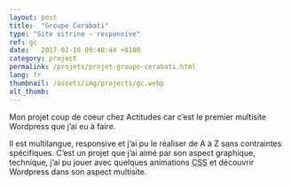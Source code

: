 ```yaml
---
layout: post
title:  "Groupe Cerabati"
type: "Site vitrine - responsive"
ref: gc
date:   2017-02-16 09:48:44 +0100
category: project
permalink: /projets/projet-groupe-cerabati.html
lang: fr
thumbnail: /assets/img/projects/gc.webp
alt_thumb:
---
```


Mon projet coup de coeur chez Actitudes car c’est le premier multisite Wordpress que j’ai eu à faire. 

Il est multilangue, responsive et j’ai pu le réaliser de A à Z sans contraintes spécifiques.
C’est un projet que j’ai aimé par son aspect graphique, technique, j’ai pu jouer avec quelques animations <abbr title="Cascading Style Sheets">CSS</abbr> et découvrir Wordpress dans son aspect multisite.

<img src="{{ site.baseurl }}/assets/img/projects/gc_large.webp" alt="" 
             srcset="{{ site.baseurl }}/assets/img/projects/gc_medium.webp 670w,
          {{ site.baseurl }}/assets/img/projects/gc_large.webp 1024w"
          sizes="(min-width:671px) 1024px"/> 

<img src="{{ site.baseurl }}/assets/img/projects/cerabati_large.webp" alt="" 
             srcset="{{ site.baseurl }}/assets/img/projects/cerabati_medium.webp 670w,
          {{ site.baseurl }}/assets/img/projects/cerabati_large.webp 1024w"
          sizes="(min-width:671px) 1024px"/> 

<img src="{{ site.baseurl }}/assets/img/projects/alfacaro_large.webp" alt="" 
             srcset="{{ site.baseurl }}/assets/img/projects/alfacaro_medium.webp 670w,
          {{ site.baseurl }}/assets/img/projects/alfacaro_large.webp 1024w"
          sizes="(min-width:671px) 1024px"/> 